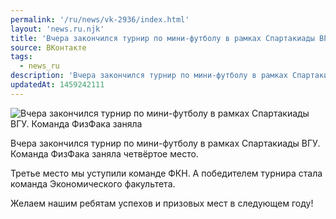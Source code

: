 ```yaml
---
permalink: '/ru/news/vk-2936/index.html'
layout: 'news.ru.njk'
title: 'Вчера закончился турнир по мини-футболу в рамках Спартакиады ВГУ.'
source: ВКонтакте
tags:
  - news_ru
description: 'Вчера закончился турнир по мини-футболу в рамках Спартакиады ВГУ.'
updatedAt: 1459242111
---
```

![Вчера закончился турнир по мини-футболу в рамках Спартакиады ВГУ. Команда ФизФака заняла](https://sun9-29.userapi.com/impf/c630223/v630223484/233dd/Me4c4ACnXlA.jpg?size=1200x843&quality=96&proxy=1&sign=923ff7fed00577706a5eb7205e9a699a&c_uniq_tag=R_TvLgdbRf06jMVeAF1ymKePP4kslZZoUwbn8tkCPf8&type=album)

Вчера закончился турнир по мини-футболу в рамках Спартакиады ВГУ. Команда ФизФака заняла четвёртое место.

Третье место мы уступили команде ФКН. А победителем турнира стала команда Экономического факультета.

Желаем нашим ребятам успехов и призовых мест в следующем году!
